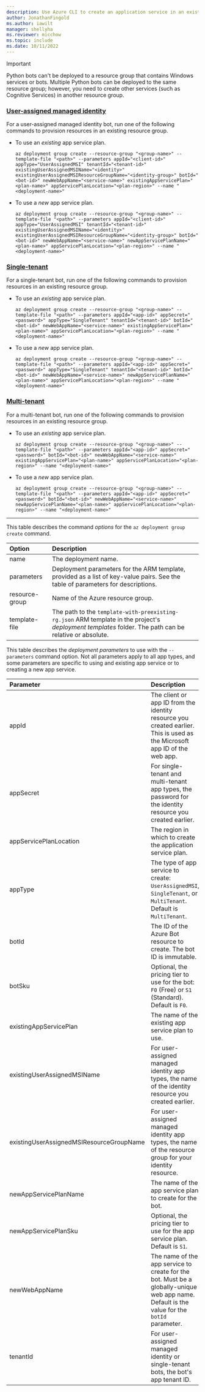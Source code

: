 ```yaml
---
description: Use Azure CLI to create an application service in an existing resource group.
author: JonathanFingold
ms.author: iawilt
manager: shellyha
ms.reviewer: micchow
ms.topic: include
ms.date: 10/11/2022
---
```


> [!IMPORTANT]
> Python bots can't be deployed to a resource group that contains Windows services or bots.
> Multiple Python bots can be deployed to the same resource group; however, you need to create other services (such as Cognitive Services) in another resource group.

### [User-assigned managed identity](#tab/userassigned)

For a user-assigned managed identity bot, run one of the following commands to provision resources in an existing resource group.

- To use an _existing_ app service plan.

  ```azurecli
  az deployment group create --resource-group "<group-name>" --template-file "<path>" --parameters appId="<client-id>" appType="UserAssignedMSI" tenantId="<tenant-id>" existingUserAssignedMSIName="<identity>" existingUserAssignedMSIResourceGroupName="<identity-group>" botId="<bot-id>" newWebAppName="<service-name>" existingAppServicePlan="<plan-name>" appServicePlanLocation="<plan-region>" --name "<deployment-name>"
  ```

- To use a _new_ app service plan.

  ```azurecli
  az deployment group create --resource-group "<group-name>" --template-file "<path>" --parameters appId="<client-id>" appType="UserAssignedMSI" tenantId="<tenant-id>" existingUserAssignedMSIName="<identity>" existingUserAssignedMSIResourceGroupName="<identity-group>" botId="<bot-id>" newWebAppName="<service-name>" newAppServicePlanName="<plan-name>" appServicePlanLocation="<plan-region>" --name "<deployment-name>"
  ```

### [Single-tenant](#tab/singletenant)

For a single-tenant bot, run one of the following commands to provision resources in an existing resource group.

- To use an _existing_ app service plan.

  ```azurecli
  az deployment group create --resource-group "<group-name>" --template-file "<path>" --parameters appId="<app-id>" appSecret="<password>" appType="SingleTenant" tenantId="<tenant-id>" botId="<bot-id>" newWebAppName="<service-name>" existingAppServicePlan="<plan-name>" appServicePlanLocation="<plan-region>" --name "<deployment-name>"
  ```

- To use a _new_ app service plan.

  ```azurecli
  az deployment group create --resource-group "<group-name>" --template-file "<path>" --parameters appId="<app-id>" appSecret="<password>" appType="SingleTenant" tenantId="<tenant-id>" botId="<bot-id>" newWebAppName="<service-name>" newAppServicePlanName="<plan-name>" appServicePlanLocation="<plan-region>" --name "<deployment-name>"
  ```

### [Multi-tenant](#tab/multitenant)

For a multi-tenant bot, run one of the following commands to provision resources in an existing resource group.

- To use an _existing_ app service plan.

  ```azurecli
  az deployment group create --resource-group "<group-name>" --template-file "<path>" --parameters appId="<app-id>" appSecret="<password>" botId="<bot-id>" newWebAppName="<service-name>" existingAppServicePlan="<plan-name>" appServicePlanLocation="<plan-region>" --name "<deployment-name>"
  ```

- To use a _new_ app service plan.

  ```azurecli
  az deployment group create --resource-group "<group-name>" --template-file "<path>" --parameters appId="<app-id>" appSecret="<password>" botId="<bot-id>" newWebAppName="<service-name>" newAppServicePlanName="<plan-name>" appServicePlanLocation="<plan-region>" --name "<deployment-name>"
  ```

---

This table describes the command _options_ for the `az deployment group create` command.

| Option         | Description                                                                                                                                            |
|:---------------|:-------------------------------------------------------------------------------------------------------------------------------------------------------|
| name           | The deployment name.                                                                                                                                   |
| parameters     | Deployment parameters for the ARM template, provided as a list of key-value pairs. See the table of parameters for descriptions.                       |
| resource-group | Name of the Azure resource group.                                                                                                                      |
| template-file  | The path to the `template-with-preexisting-rg.json` ARM template in the project's _deployment templates_ folder. The path can be relative or absolute. |

This table describes the _deployment parameters_ to use with the `--parameters` command option.
Not all parameters apply to all app types, and some parameters are specific to using and existing app service or to creating a new app service.

| Parameter | Description |
|:-|:-|
| appId | The client or app ID from the identity resource you created earlier. This is used as the Microsoft app ID of the web app. |
| appSecret | For single-tenant and multi-tenant app types, the password for the identity resource you created earlier. |
| appServicePlanLocation | The region in which to create the application service plan. |
| appType | The type of app service to create: `UserAssignedMSI`, `SingleTenant`, or `MultiTenant`. Default is `MultiTenant`. |
| botId | The ID of the Azure Bot resource to create. The bot ID is immutable. |
| botSku | Optional, the pricing tier to use for the bot: `F0` (Free) or `S1` (Standard). Default is `F0`. |
| existingAppServicePlan | The name of the existing app service plan to use. |
| existingUserAssignedMSIName | For user-assigned managed identity app types, the name of the identity resource you created earlier. |
| existingUserAssignedMSIResourceGroupName | For user-assigned managed identity app types, the name of the resource group for your identity resource. |
| newAppServicePlanName | The name of the app service plan to create for the bot. |
| newAppServicePlanSku | Optional, the pricing tier to use for the app service plan. Default is `S1`. |
| newWebAppName | The name of the app service to create for the bot. Must be a globally-unique web app name. Default is the value for the `botId` parameter. |
| tenantId | For user-assigned managed identity or single-tenant bots, the bot's app tenant ID. |
